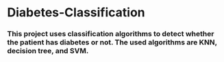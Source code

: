# Diabetes-Classification

### This project uses classification algorithms to detect whether the patient has diabetes or not. The used algorithms are KNN, decision tree, and SVM.

